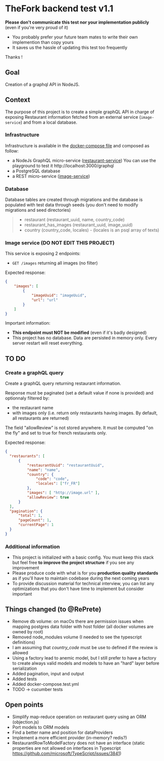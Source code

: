 # TheFork backend test v1.1

**Please don't communicate this test nor your implementation publicly**
(even if you're very proud of it)

- You probably prefer your future team mates to write their own implemention than copy yours
- It saves us the hassle of updating this test too frequently

Thanks !

## Goal
Creation of a graphql API in NodeJS.

## Context
The purpose of this project is to create a simple graphQL API in charge of exposing Restaurant information fetched from an external service (`image-service`) and from a local database.

### Infrastructure
Infrastructure is available in the [docker-compose file](./docker-compose.yml) and composed as follow:
 - a NodeJs GraphQL micro-service ([restaurant-service](./restaurant-service)) You can use the playground to test it http://localhost:3000/graphql
 - a PostgreSQL database
 - a REST micro-service ([image-service](./image-service))

### Database

Database tables are created through migrations and the database is populated with test data through seeds (you don't need to modify migrations and seed directories)

> - restaurant (restaurant_uuid, name, country_code)
> - restaurant_has_images (restaurant_uuid, image_uuid)
> - country (country_code, locales) - (locales is an psql array of texts)


### Image service (DO NOT EDIT THIS PROJECT)
This service is exposing 2 endpoints:
- `GET /images` returning all images (no filter)

Expected response:
```json
{
    "images": [
        {
            "imageUuid": "imageUuid",
            "url": "url"
        }
    ]
}
```

Important information:
 - **This endpoint must NOT be modified** (even if it's badly designed)
 - This project has no database. Data are persisted in memory only. Every server restart will reset everything.

## TO DO

### Create a graphQL query
Create a graphQL query returning restaurant information.

Response must be paginated (set a default value if none is provided) and optionnaly filtered by:
 - the restaurant name
 - with images only (i.e. return only restaurants having images. By default, all restaurants are returned)

The field "allowReview" is not stored anywhere. It must be computed "on the fly" and set to true for french restaurants only.

Expected response:
```json
{
  "restaurants": [
      {
          "restaurantUuid": "restaurantUuid",
          "name": "name",
          "country": {
              "code": "code",
              "locales": ["fr_FR"]
          },
          "images": [ "http://image.url" ],
          "allowReview": true
      }
  ],
  "pagination": {
      "total": 1,
      "pageCount": 1,
      "currentPage": 1
  }
}
```

### Additional information
- This project is initialized with a basic config. You must keep this stack but feel free **to improve the project structure** if you see any improvement
- Please produce code with what is for you **production quality standards** as if you'll have to maintain codebase during the next coming years
- To provide discussion material for technical interview, you can list any optimizations that you don't have time to implement but consider important

## Things changed (to @RePrete)
- Remove db volume: on macOs there are permission issues when mapping postgres data folder with host folder (all docker volumes are owned by root)
- Removed node_modules volume (I needed to see the typescript definitions)
- I am assuming that *country_code* must be use to defined if the review is allowed
- Using a factory lead to anemic model, but I still prefer to have a factory to create always valid models and models to have an "hard" layer before serialization
- Added pagination, input and output
- Added tests
- Added docker-compose.test.yml
- TODO -> cucumber tests

## Open points
- Simplify map-reduce operation on restaurant query using an ORM (objection.js)
- Port models to ORM models
- Find a better name and position for dataProviders
- Implement a more efficient provider (in-memory? redis?)
- RestaurantRowToModelFactory does not have an interface (static properties are not allowed on interfaces in Typescript https://github.com/microsoft/TypeScript/issues/3841)